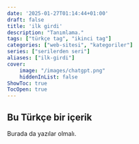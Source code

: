 ```yaml
---
date: '2025-01-27T01:14:44+01:00'
draft: false
title: 'ilk girdi'
description: "Tanımlama."
tags: ["türkçe tag", "ikinci tag"]
categories: ["web-sitesi", "kategoriler"]
series: ["serilerden seri"]
aliases: ["ilk-girdi"]
cover:
    image: "/images/chatgpt.png"
    hiddenInList: false
ShowToc: true
TocOpen: true
---
```


## Bu Türkçe bir içerik

Burada da yazılar olmalı.
